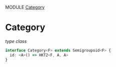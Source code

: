 MODULE [Category](https://github.com/gcanti/fp-ts/blob/master/src/Category.ts)
# Category
*type class*
```ts
interface Category<F> extends Semigroupoid<F> {
  id: <A>() => HKT2<F, A, A>
}
```